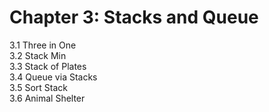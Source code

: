 # Chapter 3: Stacks and Queue

3.1 Three in One<br>
3.2 Stack Min<br>
3.3 Stack of Plates<br>
3.4 Queue via Stacks<br>
3.5 Sort Stack<br>
3.6 Animal Shelter<br>
